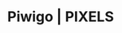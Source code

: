 ---
title: "Piwigo | PIXELS"
heading : "PIXELS, l'association audiovisuelle de l'École Centrale de Lyon"
---